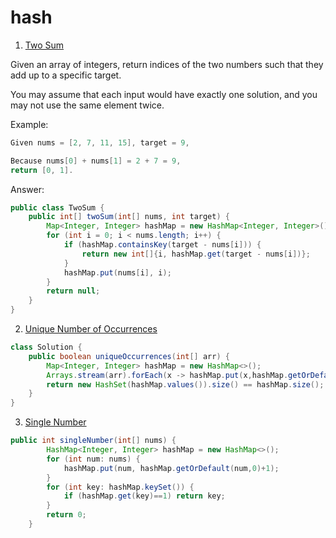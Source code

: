 # hash

1. [Two Sum](https://leetcode.com/problems/two-sum/)

Given an array of integers, return indices of the two numbers such that they add up to a specific target.

You may assume that each input would have exactly one solution, and you may not use the same element twice.

Example:

```java
Given nums = [2, 7, 11, 15], target = 9,

Because nums[0] + nums[1] = 2 + 7 = 9,
return [0, 1].
```

Answer:

```java
public class TwoSum {
    public int[] twoSum(int[] nums, int target) {
        Map<Integer, Integer> hashMap = new HashMap<Integer, Integer>();
        for (int i = 0; i < nums.length; i++) {
            if (hashMap.containsKey(target - nums[i])) {
                return new int[]{i, hashMap.get(target - nums[i])};
            }
            hashMap.put(nums[i], i);
        }
        return null;
    }
}
```

2. [Unique Number of Occurrences](https://leetcode.com/problems/unique-number-of-occurrences/)

```java
class Solution {
    public boolean uniqueOccurrences(int[] arr) {
        Map<Integer, Integer> hashMap = new HashMap<>();
        Arrays.stream(arr).forEach(x -> hashMap.put(x,hashMap.getOrDefault(x, 0) + 1));
        return new HashSet(hashMap.values()).size() == hashMap.size();
    }
}
```

3. [Single Number](https://leetcode.com/problems/single-number/)

```java
public int singleNumber(int[] nums) {
        HashMap<Integer, Integer> hashMap = new HashMap<>();
        for (int num: nums) {
            hashMap.put(num, hashMap.getOrDefault(num,0)+1);
        }
        for (int key: hashMap.keySet()) {
            if (hashMap.get(key)==1) return key;
        }
        return 0;
    }
```
